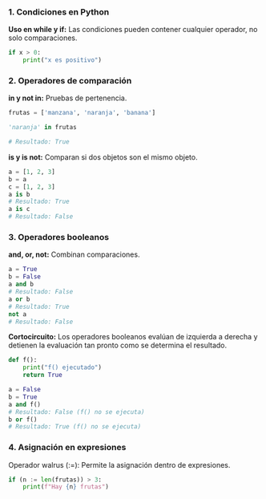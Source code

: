 ### 1. Condiciones en Python

**Uso en while y if:** Las condiciones pueden contener cualquier operador, no solo comparaciones.

```python
if x > 0:
    print("x es positivo")
```

### 2. Operadores de comparación

**in y not in:** Pruebas de pertenencia.

```python
frutas = ['manzana', 'naranja', 'banana']

'naranja' in frutas

# Resultado: True
```

**is y is not:** Comparan si dos objetos son el mismo objeto.

```python
a = [1, 2, 3]
b = a
c = [1, 2, 3]
a is b
# Resultado: True
a is c
# Resultado: False
```

### 3. Operadores booleanos

**and, or, not:** Combinan comparaciones.

```python
a = True
b = False
a and b
# Resultado: False
a or b
# Resultado: True
not a
# Resultado: False
```

**Cortocircuito:** Los operadores booleanos evalúan de izquierda a derecha y detienen la evaluación tan pronto como se determina el resultado.

```python
def f():
    print("f() ejecutado")
    return True

a = False
b = True
a and f()
# Resultado: False (f() no se ejecuta)
b or f()
# Resultado: True (f() no se ejecuta)
```

### 4. Asignación en expresiones

Operador walrus (:=): Permite la asignación dentro de expresiones.

```python
if (n := len(frutas)) > 3:
    print(f"Hay {n} frutas")
```
